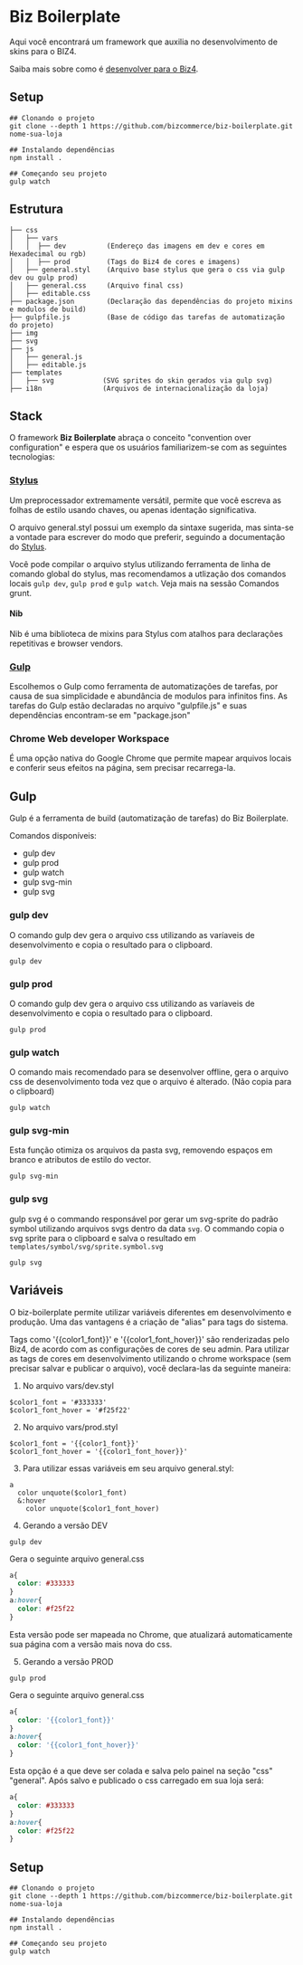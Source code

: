 # Biz Boilerplate
Aqui você encontrará um framework que auxilia no desenvolvimento de skins para o BIZ4.

Saiba mais sobre como é [desenvolver para o Biz4](http://biz4treinamento.dev.bizcommerce.com.br).

## Setup
```shell
## Clonando o projeto
git clone --depth 1 https://github.com/bizcommerce/biz-boilerplate.git nome-sua-loja

## Instalando dependências
npm install .

## Começando seu projeto
gulp watch
```

## Estrutura
```
├── css
│   ├── vars
│   │  ├── dev          (Endereço das imagens em dev e cores em Hexadecimal ou rgb)
│   │  ├── prod         (Tags do Biz4 de cores e imagens)
│   ├── general.styl    (Arquivo base stylus que gera o css via gulp dev ou gulp prod)
│   ├── general.css     (Arquivo final css)
│   ├── editable.css    
├── package.json        (Declaração das dependências do projeto mixins e modulos de build)
├── gulpfile.js         (Base de código das tarefas de automatização do projeto)
├── img
├── svg
├── js
│   ├── general.js
│   ├── editable.js
├── templates
│   ├── svg            (SVG sprites do skin gerados via gulp svg)
├── i18n               (Arquivos de internacionalização da loja)
```

## Stack
O framework **Biz Boilerplate** abraça o conceito "convention over configuration" e espera que os usuários familiarizem-se com as seguintes tecnologias:

### [Stylus](https://learnboost.github.io/stylus/)

Um preprocessador extremamente versátil, permite que você escreva as folhas de estilo usando chaves, ou apenas identação significativa.

O arquivo general.styl possui um exemplo da sintaxe sugerida, mas sinta-se a vontade para escrever do modo que preferir, seguindo a documentação do [Stylus](https://learnboost.github.io/stylus/).

Você pode compilar o arquivo stylus utilizando ferramenta de linha de comando global do stylus, mas recomendamos a utlização dos comandos locais ```gulp dev```, ```gulp prod``` e ```gulp watch```. Veja mais na sessão Comandos grunt.

#### Nib
Nib é uma biblioteca de mixins para Stylus com atalhos para declarações repetitivas e browser vendors.

### [Gulp](http://gulpjs.com/)
Escolhemos o Gulp como ferramenta de automatizações de tarefas, por causa de sua simplicidade e abundância de modulos para infinitos fins.
As tarefas do Gulp estão declaradas no arquivo "gulpfile.js" e suas dependências encontram-se em "package.json"

### Chrome Web developer Workspace
É uma opção nativa do Google Chrome que permite mapear arquivos locais e conferir seus efeitos na página, sem precisar recarrega-la.


## Gulp
Gulp é a ferramenta de build (automatização de tarefas) do Biz Boilerplate.

Comandos disponíveis:

* gulp dev
* gulp prod
* gulp watch
* gulp svg-min
* gulp svg

### gulp dev
O comando gulp dev gera o arquivo css utilizando as varíaveis de desenvolvimento e copia o resultado para o clipboard.
```shell
gulp dev
```

### gulp prod
O comando gulp dev gera o arquivo css utilizando as varíaveis de desenvolvimento e copia o resultado para o clipboard.
```shell
gulp prod
```

### gulp watch
O comando mais recomendado para se desenvolver offline, gera o arquivo css de desenvolvimento toda vez que o arquivo é alterado. (Não copia para o clipboard)
```shell
gulp watch
```

### gulp svg-min
Esta função otimiza os arquivos da pasta svg, removendo espaços em branco e atributos de estilo do vector.

```shell
gulp svg-min
```

### gulp svg
gulp svg é o commando responsável por gerar um svg-sprite do padrão symbol utilizando arquivos svgs dentro da data ```svg```.
O commando copia o svg sprite para o clipboard e salva o resultado em ```templates/symbol/svg/sprite.symbol.svg```

```shell
gulp svg
```

## Variáveis
O biz-boilerplate permite utilizar variáveis diferentes em desenvolvimento e produção.
Uma das vantagens é a criação de "alias" para tags do sistema.

Tags como '{{color1_font}}' e '{{color1_font_hover}}' são renderizadas pelo Biz4, de acordo com as configurações de cores de seu admin.
Para utilizar as tags de cores em desenvolvimento utilizando o chrome workspace (sem precisar salvar e publicar o arquivo), você declara-las da seguinte maneira:

1. No arquivo vars/dev.styl
```
$color1_font = '#333333'
$color1_font_hover = '#f25f22'
```

2. No arquivo vars/prod.styl
```
$color1_font = '{{color1_font}}'
$color1_font_hover = '{{color1_font_hover}}'
```

3. Para utilizar essas variáveis em seu arquivo general.styl:
```
a
  color unquote($color1_font)
  &:hover
    color unquote($color1_font_hover)
```

4. Gerando a versão DEV
```shell
gulp dev
```

Gera o seguinte arquivo general.css
```css
a{
  color: #333333
}
a:hover{
  color: #f25f22
}
```

Esta versão pode ser mapeada no Chrome, que atualizará automaticamente sua página com a versão mais nova do css.


5. Gerando a versão PROD
```shell
gulp prod
```

Gera o seguinte arquivo general.css
```css
a{
  color: '{{color1_font}}'
}
a:hover{
  color: '{{color1_font_hover}}'
}
```

Esta opção é a que deve ser colada e salva pelo painel na seção "css" "general".
Após salvo e publicado o css carregado em sua loja será:
```css
a{
  color: #333333
}
a:hover{
  color: #f25f22
}
```

## Setup
```shell
## Clonando o projeto
git clone --depth 1 https://github.com/bizcommerce/biz-boilerplate.git nome-sua-loja

## Instalando dependências
npm install .

## Começando seu projeto
gulp watch
```
